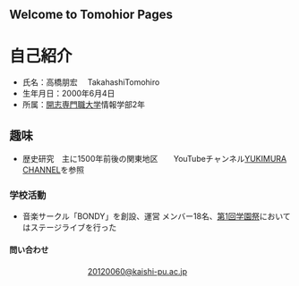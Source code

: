 ## Welcome to Tomohior Pages


# 自己紹介

- 氏名：高橋朋宏 　TakahashiTomohiro 
- 生年月日：2000年6月4日
- 所属：[開志専門職大学](https://kaishi-pu.ac.jp/)情報学部2年

## 趣味
- 歴史研究　主に1500年前後の関東地区　　YouTubeチャンネル[YUKIMURA CHANNEL](https://www.youtube.com/c/YUKIMURACHANNEL)を参照

### 学校活動
- 音楽サークル「BONDY」を創設、運営 メンバー18名、[第1回学園祭](https://kaishi-pu.ac.jp/touka-festival/)においてはステージライブを行った
      
#### 問い合わせ
　　　　　　　　　　20120060@kaishi-pu.ac.jp
